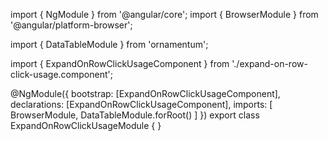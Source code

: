 import { NgModule } from '@angular/core';
import { BrowserModule } from '@angular/platform-browser';
  
import { DataTableModule } from 'ornamentum';
  
import { ExpandOnRowClickUsageComponent } from './expand-on-row-click-usage.component';

@NgModule({
 bootstrap: [ExpandOnRowClickUsageComponent],
 declarations: [ExpandOnRowClickUsageComponent],
 imports: [
    BrowserModule, 
    DataTableModule.forRoot()
  ]
})
export class ExpandOnRowClickUsageModule {
}
